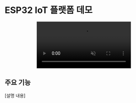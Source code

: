 # ESP32 IoT 플랫폼 데모

<div align="center">
  <video autoplay loop muted playsinline>
    <source src="https://github.com/wahihi/IOT-Business-Platform-on-ESP32/assets/74396128/c5f68dd7-3afe-47dc-ae38-1f03d41fa4e6" type="video/mp4">
  </video>
</div>

## 주요 기능
[설명 내용]
